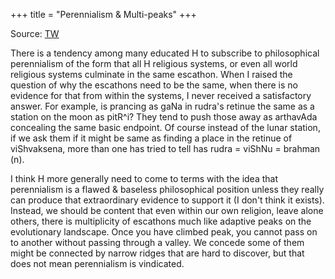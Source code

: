 +++
title = "Perennialism & Multi-peaks"
+++

Source: [TW](https://threadreaderapp.com/thread/1647060778095083520.html)

There is a tendency among many educated H to subscribe to philosophical perennialism of the form that all H religious systems, or even all world religious systems culminate in the same escathon. When I raised the question of why the escathons need to be the same, when there is no evidence for that from within the systems, I never received a satisfactory answer. For example, is prancing as gaNa in rudra's retinue the same as a station on the moon as pitR^i? They tend to push those away as arthavAda concealing the same basic endpoint. Of course instead of the lunar station, if we ask them if it might be same as finding a place in the retinue of viShvaksena, more than one has tried to tell has rudra = viShNu = brahman (n). 

I think H more generally need to come to terms with the idea that perennialism is a flawed & baseless philosophical position unless they really can produce that extraordinary evidence to support it (I don't think it exists). Instead, we should be content that even within our own religion, leave alone others, there is multiplicity of escathons much like adaptive peaks on the evolutionary landscape. Once you have climbed peak, you cannot pass on to another without passing through a valley. We concede some of them might be connected by narrow ridges that are hard to discover, but that does not mean perennialism is vindicated.
